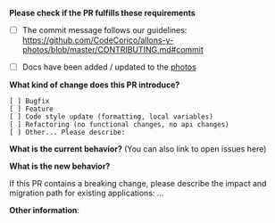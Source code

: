 **Please check if the PR fulfills these requirements**
- [ ] The commit message follows our guidelines: https://github.com/CodeCorico/allons-y-photos/blob/master/CONTRIBUTING.md#commit
- [ ] Docs have been added / updated to the [photos](https://allons-y.io/photos)


**What kind of change does this PR introduce?** <!-- check one with "x" -->
```
[ ] Bugfix
[ ] Feature
[ ] Code style update (formatting, local variables)
[ ] Refactoring (no functional changes, no api changes)
[ ] Other... Please describe:
```

**What is the current behavior?** (You can also link to open issues here)



**What is the new behavior?**



If this PR contains a breaking change, please describe the impact and migration path for existing applications: ...


**Other information**:
